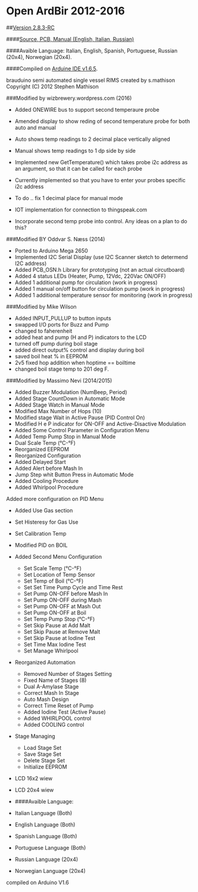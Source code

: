 Open ArdBir 2012-2016
===========
##[Version 2.8.3-RC](https://github.com/ArdBir/Open-ArdBir/archive/v2.8.3-RC.zip)

####[Source, PCB, Manual (English, Italian, Russian)](http://goo.gl/qMhPgu)

####Avaible Language: Italian, English, Spanish, Portuguese, Russian (20x4), Norwegian (20x4).

####Compiled on [Arduine IDE v1.6.5](http://www.arduino.cc/en/Main/Software).

brauduino semi automated single vessel RIMS
created by s.mathison
Copyright (C) 2012  Stephen Mathison

###Modified by wizbrewery.wordpress.com (2016)
 - Added ONEWIRE bus to support second temperaure probe
 - Amended display to show reding of second temperature probe for both auto and manual
 - Auto shows temp readings to 2 decimal place vertically aligned
 - Manual shows temp readings to 1 dp side by side
 - Implemented new GetTemperature() which takes probe i2c address as an argument,  so that it can be called for each probe
 - Currently implemented so that you have to enter your probes specific i2c address

 - To do ..  fix 1 decimal place for manual mode
 - IOT implementation for connection to thingspeak.com
 - Incorporate second temp probe into control.  Any ideas on a plan to do this?
 
###Modified BY Oddvar S. Næss (2014)
 - Ported to Arduino Mega 2650
 - Implemented I2C Serial Display (use I2C Scanner sketch to determend I2C address)
 - Added PCB_OSN.h Library for prototyping (not an actual circutboard)
 - Added 4 status LEDs (Heater, Pump, 12Vdc, 220Vac ON/OFF)
 - Added 1 additional pump for circulation (work in progress)
 - Added 1 manual on/off button for circulation pump (work in progress)
 - Added 1 additional temperature sensor for monitoring (work in progress)
 
###Modified by Mike Wilson

 - Added INPUT_PULLUP to button inputs
 - swapped I/O ports for Buzz and Pump
 - changed to faherenheit
 - added heat and pump (H and P) indicators to the LCD
 - turned off pump during boil stage
 - added direct output% control and display during boil
 - saved boil heat % in EEPROM
 - 2v5 fixed hop addition when hoptime == boiltime
 - changed boil stage temp to 201 deg F.

###Modified by Massimo Nevi (2014/2015)

 - Added Buzzer Modulation (NumBeep, Period)
 - Added Stage CountDown in Automatic Mode
 - Added Stage Watch in Manual Mode
 - Modified Max Number of Hops (10)
 - Modified stage Wait in Active Pause (PID Control On)
 - Modified H e P indicator for ON-OFF and Active-Disactive Modulation
 - Added Some Control Parameter in Configuration Menu
 - Added Temp Pump Stop in Manual Mode
 - Dual Scale Temp (°C-°F)
 - Reorganized EEPROM
 - Reorganized Configuration
 - Added Delayed Start
 - Added Alert before Mash In
 - Jump Step whit Button Press in Automatic Mode
 - Added Cooling Procedure
 - Added Whirlpool Procedure

 Added more configuration on PID Menu
 - Added Use Gas section
 - Set Histeresy for Gas Use
 - Set Calibration Temp
 - Modified PID on BOIL

 - Added Second Menu Configuration
   - Set Scale Temp (°C-°F)
   - Set Location of Temp Sensor
   - Set Temp of Boil (°C-°F)
   - Set Set Time Pump Cycle and Time Rest
   - Set Pump ON-OFF before Mash In
   - Set Pump ON-OFF during Mash
   - Set Pump ON-OFF at Mash Out
   - Set Pump ON-OFF at Boil
   - Set Temp Pump Stop (°C-°F)
   - Set Skip Pause at Add Malt
   - Set Skip Pause at Remove Malt
   - Set Skip Pause at Iodine Test
   - Set Time Max Iodine Test
   - Set Manage Whirlpool

 - Reorganized Automation
   - Removed Number of Stages Setting
   - Fixed Name of Stages (8)
   - Dual A-Amylase Stage
   - Correct Mash In Stage
   - Auto Mash Design
   - Correct Time Reset of Pump
   - Added Iodine Test (Active Pause)
   - Added WHIRLPOOL control
   - Added COOLING control

 - Stage Managing
   - Load Stage Set
   - Save Stage Set
   - Delete Stage Set
   - Initialize EEPROM

 - LCD 16x2 wiew
 - LCD 20x4 wiew

 - ####Avaible Language:
  - Italian Language     (Both)
  - English Language     (Both)
  - Spanish Language     (Both)
  - Portuguese Language  (Both)
  - Russian Language     (20x4)
  - Norwegian Language   (20x4)

 compiled on Arduino V1.6
